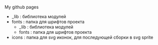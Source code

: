 My github pages
* _lib              : библиотека модулей
* fonts             : папка для шрифтов проекта
  * _lib              : библиотека модулей
  * fonts             : папка для шрифтов проекта
* icons             : папка для svg иконок, для последующей сборки в svg sprite
